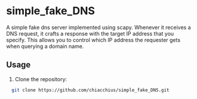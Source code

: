 # simple_fake_DNS
A simple fake dns server implemented using scapy. Whenever it receives a DNS request, it crafts a response with the target IP address that you specify. This allows you to control which IP address the requester gets when querying a domain name.

## Usage

1. Clone the repository:

 ```bash
   git clone https://github.com/chiacchius/simple_fake_DNS.git